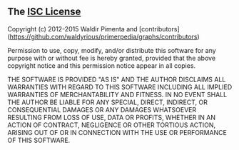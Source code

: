 ## The [ISC License](http://opensource.org/licenses/ISC)

Copyright (c) 2012-2015 Waldir Pimenta and [contributors]
(https://github.com/waldyrious/primerpedia/graphs/contributors)

Permission to use, copy, modify, and/or distribute this software
for any purpose with or without fee is hereby granted,
provided that the above copyright notice and this permission notice
appear in all copies.

THE SOFTWARE IS PROVIDED "AS IS" AND THE AUTHOR
DISCLAIMS ALL WARRANTIES WITH REGARD TO THIS SOFTWARE
INCLUDING ALL IMPLIED WARRANTIES OF MERCHANTABILITY AND FITNESS.
IN NO EVENT SHALL THE AUTHOR BE LIABLE
FOR ANY SPECIAL, DIRECT, INDIRECT, OR CONSEQUENTIAL DAMAGES
OR ANY DAMAGES WHATSOEVER RESULTING FROM LOSS OF USE, DATA OR PROFITS,
WHETHER IN AN ACTION OF CONTRACT, NEGLIGENCE OR OTHER TORTIOUS ACTION,
ARISING OUT OF OR IN CONNECTION WITH THE USE OR PERFORMANCE OF THIS SOFTWARE.

